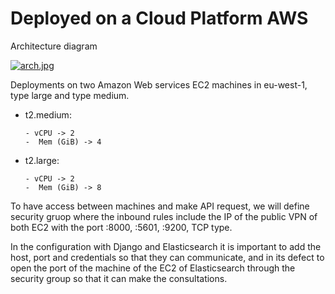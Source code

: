 # Deployed on a Cloud Platform AWS

Architecture diagram

[![arch.jpg](https://i.postimg.cc/fbNyZ89W/arch.jpg)](https://postimg.cc/K10xDrfC)

Deployments on two Amazon Web services EC2 machines in eu-west-1, type large and type medium.

-   t2.medium:

        - vCPU -> 2	
        -  Mem (GiB) -> 4

-   t2.large:	

        - vCPU -> 2	
        -  Mem (GiB) -> 8

To have access between machines and make API request, we will 
define security gruop where the inbound rules include the IP of the public VPN of both EC2 with the port :8000, :5601, :9200, TCP type.

In the configuration with Django and Elasticsearch it is important to add the host, port and credentials so that they can communicate, and in its defect to open the port of the machine of the EC2 of Elasticsearch through the security group so that it can make the consultations.



